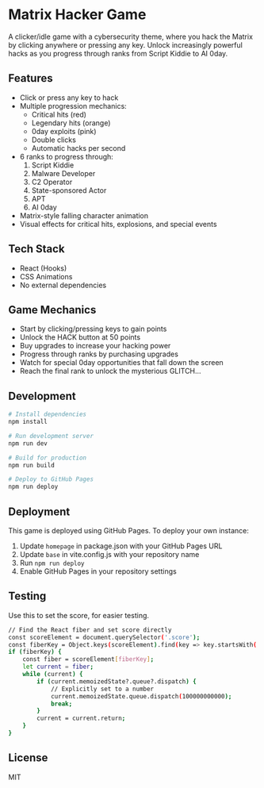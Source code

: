 # Matrix Hacker Game

A clicker/idle game with a cybersecurity theme, where you hack the Matrix by clicking anywhere or pressing any key. Unlock increasingly powerful hacks as you progress through ranks from Script Kiddie to AI 0day.

## Features

- Click or press any key to hack
- Multiple progression mechanics:
  - Critical hits (red)
  - Legendary hits (orange)
  - 0day exploits (pink)
  - Double clicks
  - Automatic hacks per second
- 6 ranks to progress through:
  1. Script Kiddie
  2. Malware Developer
  3. C2 Operator
  4. State-sponsored Actor
  5. APT
  6. AI 0day
- Matrix-style falling character animation
- Visual effects for critical hits, explosions, and special events

## Tech Stack

- React (Hooks)
- CSS Animations
- No external dependencies

## Game Mechanics

- Start by clicking/pressing keys to gain points
- Unlock the HACK button at 50 points
- Buy upgrades to increase your hacking power
- Progress through ranks by purchasing upgrades
- Watch for special 0day opportunities that fall down the screen
- Reach the final rank to unlock the mysterious GLITCH...

## Development

```bash
# Install dependencies
npm install

# Run development server
npm run dev

# Build for production
npm run build

# Deploy to GitHub Pages
npm run deploy
```

## Deployment

This game is deployed using GitHub Pages. To deploy your own instance:

1. Update `homepage` in package.json with your GitHub Pages URL
2. Update `base` in vite.config.js with your repository name
3. Run `npm run deploy`
4. Enable GitHub Pages in your repository settings

## Testing

Use this to set the score, for easier testing.

```bash
// Find the React fiber and set score directly
const scoreElement = document.querySelector('.score');
const fiberKey = Object.keys(scoreElement).find(key => key.startsWith('__reactFiber$'));
if (fiberKey) {
    const fiber = scoreElement[fiberKey];
    let current = fiber;
    while (current) {
        if (current.memoizedState?.queue?.dispatch) {
            // Explicitly set to a number
            current.memoizedState.queue.dispatch(100000000000);
            break;
        }
        current = current.return;
    }
}
```

## License

MIT
